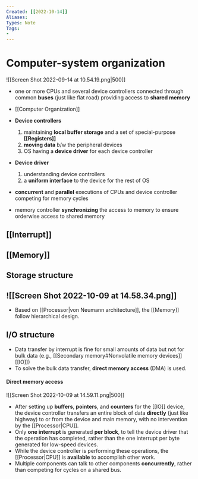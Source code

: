 ```yaml
---
Created: [[2022-10-14]]
Aliases: 
Types: Note
Tags: 
- 
---
```

# Computer-system organization
![[Screen Shot 2022-09-14 at 10.54.19.png|500]]
- one or more CPUs and several device controllers connected through common **buses** (just like flat road) providing access to **shared memory**
- [[Computer Organization]]

- **Device controllers** 
	1. maintaining **local buffer storage** and a set of special-purpose **[[Registers]]**
	2. **moving data** b/w the peripheral devices
	3. OS having a **device driver** for each device controller

- **Device driver**
	1. understanding device controllers
	2. a **uniform interface** to the device for the rest of OS

- **concurrent** and **parallel** executions of CPUs and device controller competing for memory cycles
- memory controller **synchronizing** the access to memory to ensure orderwise access to shared memory

 ## [[Interrupt]]
## [[Memory]]
## Storage structure
![[Screen Shot 2022-10-09 at 14.58.34.png]]
- 
- Based on [[Processor|von Neumann architecture]], the [[Memory]] follow hierarchical design. 

## I/O structure
- Data transfer by interrupt is fine for small amounts of data but not for bulk data (e.g., [[Secondary memory#Nonvolatile memory devices]] [[IO]])
- To solve the bulk data transfer, **direct memory access** (DMA) is used. 
#### Direct memory access
![[Screen Shot 2022-10-09 at 14.59.11.png|500]]
- After setting up **buffers**, **pointers**, and **counters** for the [[IO]] device, the device controller transfers an entire block of data **directly** (just like highway) to or from the device and main memory, with no intervention by the [[Processor|CPU]].
- Only **one interrupt** is generated **per block**, to tell the device driver that the operation has completed, rather than the one interrupt per byte generated for low-speed devices. 
- While the device controller is performing these operations, the [[Processor|CPU]] is **available** to accomplish other work.
- Multiple components can talk to other components **concurrently**, rather than competing for cycles on a shared bus.
